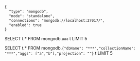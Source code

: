 
```xml
{
  "type": "mongodb",
  "mode": "standalone",
  "connections": "mongodb://localhost:27017/",
  "enabled": true
}
```


SELECT t.* FROM mongodb.`aaa` t  LIMIT 5


SELECT t.* FROM mongodb.`{"dbName": "***","collectionName": "***","aggs": ["a","b"],"projection": ""}` t  LIMIT 5



